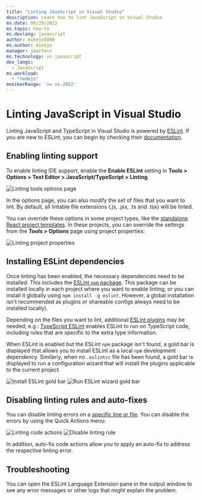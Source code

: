 ```yaml
---
title: "Linting JavaScript in Visual Studio"
description: Learn how to lint JavaScript in Visual Studio
ms.date: 09/29/2022
ms.topic: how-to
ms.devlang: javascript
author: mikejo5000
ms.author: mikejo
manager: jmartens
ms.technology: vs-javascript
dev_langs:
  - JavaScript
ms.workload:
  - "nodejs"
monikerRange: '>= vs-2022'
---
```


# Linting JavaScript in Visual Studio

Linting JavaScript and TypeScript in Visual Studio is powered by [ESLint](https://eslint.org/). If you are new to ESLint, you can begin by checking their [documentation](https://eslint.org/docs/latest/user-guide/getting-started).

## Enabling linting support

To enable linting IDE support, enable the **Enable ESLint** setting in **Tools > Options > Text Editor > JavaScript/TypeScript > Linting**.

![Linting tools options page](./images/vs-2022/linting-tools-options.png)

In the options page, you can also modify the set of files that you want to lint. By default, all lintable file extensions (.js, .jsx, .ts and .tsx) will be linted.

You can override these options in some project types, like the [standalone React project templates](../javascript/tutorial-create-react-app.md). In these projects, you can override the settings from the **Tools > Options** page using project properties:

![Linting project properties](./images/vs-2022/linting-proj-properties.png)

## Installing ESLint dependencies

Once linting has been enabled, the necessary dependencies need to be installed. This includes the [ESLint `npm` package](https://www.npmjs.com/package/eslint). This package can be installed locally in each project where you want to enable linting, or you can install it globally using `npm install -g eslint`. However, a global installation isn't recommended as plugins or shareable configs always need to be installed locally).

Depending on the files you want to lint, additional [ESLint plugins](https://eslint.org/docs/latest/user-guide/configuring/plugins) may be needed; e.g.: [TypeScript ESLint](https://typescript-eslint.io/) enables ESLint to run on TypeScript code, including rules that are specific to the extra type information.

When ESLint is enabled but the ESLint `npm` package isn't found, a gold bar is displayed that allows you to install ESLint as a local `npm` development dependency. Similarly, when no `.eslintrc` file has been found, a gold bar is displayed to run a configuration wizard that will install the plugins applicable to the current project.

![Install ESLint gold bar](./images/vs-2022/no-package-goldbar.png)
![Run ESLint wizard gold bar](./images/vs-2022/no-config-goldbar.png)

## Disabling linting rules and auto-fixes

You can disable linting errors on a [specific line or file](https://eslint.org/docs/latest/user-guide/configuring/rules#disabling-rules). You can disable the errors by using the Quick Actions menu:

![Linting code actions](./images/vs-2022/code-actions.png)
![Disable linting rule](./images/vs-2022/disabled-rule.png)

In addition, auto-fix code actions allow you to apply an auto-fix to address the respective linting error.

## Troubleshooting

You can open the ESLint Language Extension pane in the output window to see any error messages or other logs that might explain the problem.

